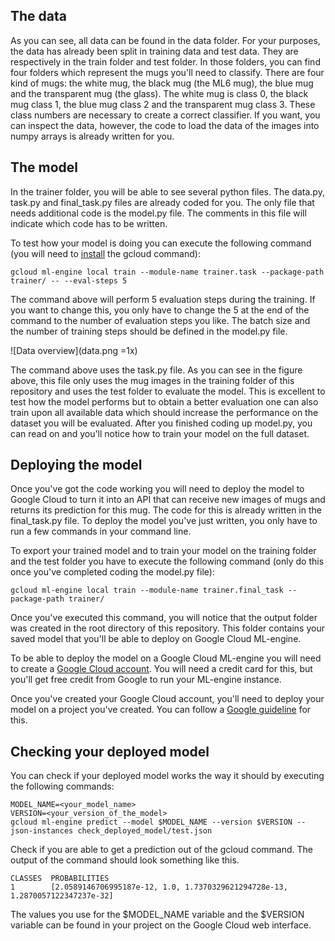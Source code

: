 
## The data

As you can see, all data can be found in the data folder. For your purposes, the data has already been split in training data and test data. They are respectively in the train folder and test folder. In those folders, you can find four folders which represent the mugs you'll need to classify. There are four kind of mugs: the white mug, the black mug (the ML6 mug), the blue mug and the transparent mug (the glass). The white mug is class 0, the black mug class 1, the blue mug class 2 and the transparent mug class 3. These class numbers are necessary to create a correct classifier. If you want, you can inspect the data, however, the code to load the data of the images into numpy arrays is already written for you.

## The model

In the trainer folder, you will be able to see several python files. The data.py, task.py and final_task.py files are already coded for you. The only file that needs additional code is the model.py file. The comments in this file will indicate which code has to be written.

To test how your model is doing you can execute the following command (you will need to [install](https://cloud.google.com/sdk/docs/) the gcloud command):

```
gcloud ml-engine local train --module-name trainer.task --package-path trainer/ -- --eval-steps 5
```

The command above will perform 5 evaluation steps during the training. If you want to change this, you only have to change the 5 at the end of the command to the number of evaluation steps you like. The batch size and the number of training steps should be defined in the model.py file.


![Data overview](data.png =1x)

The command above uses the task.py file. As you can see in the figure above, this file only uses the mug images in the training folder of this repository and uses the test folder to evaluate the model. This is excellent to test how the model performs but to obtain a better evaluation one can also train upon all available data which should increase the performance on the dataset you will be evaluated. After you finished coding up model.py, you can read on and you'll notice how to train your model on the full dataset.

## Deploying the model

Once you've got the code working you will need to deploy the model to Google Cloud to turn it into an API that can receive new images of mugs and returns its prediction for this mug. The code for this is already written in the final_task.py file. To deploy the model you've just written, you only have to run a few commands in your command line.

To export your trained model and to train your model on the training folder and the test folder you have to execute the following command (only do this once you've completed coding the model.py file):

```
gcloud ml-engine local train --module-name trainer.final_task --package-path trainer/
```

Once you've executed this command, you will notice that the output folder was created in the root directory of this repository. This folder contains your saved model that you'll be able to deploy on Google Cloud ML-engine.

To be able to deploy the model on a Google Cloud ML-engine you will need to create a [Google Cloud account](https://cloud.google.com/). You will need a credit card for this, but you'll get free credit from Google to run your ML-engine instance.

Once you've created your Google Cloud account, you'll need to deploy your model on a project you've created. You can follow a [Google guideline](https://cloud.google.com/ml-engine/docs/tensorflow/getting-started-training-prediction) for this.

## Checking your deployed model

You can check if your deployed model works the way it should by executing the following commands:

```
MODEL_NAME=<your_model_name>
VERSION=<your_version_of_the_model>
gcloud ml-engine predict --model $MODEL_NAME --version $VERSION --json-instances check_deployed_model/test.json
```

Check if you are able to get a prediction out of the gcloud command. The output of the command should look something like this.

```
CLASSES  PROBABILITIES
1        [2.0589146706995187e-12, 1.0, 1.7370329621294728e-13, 1.2870057122347237e-32]
```

The values you use for the $MODEL_NAME variable and the $VERSION variable can be found in your project on the Google Cloud web interface. 

